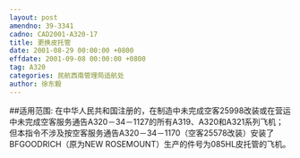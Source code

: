 ```yaml
---
layout: post
amendno: 39-3341
cadno: CAD2001-A320-17
title: 更换皮托管
date: 2001-08-29 00:00:00 +0800
effdate: 2001-09-08 00:00:00 +0800
tag: A320
categories: 民航西南管理局适航处
author: 徐东毅
---
```


##适用范围:
在中华人民共和国注册的，在制造中未完成空客25998改装或在营运中未完成空客服务通告A320－34－1127的所有A319、A320和A321系列飞机；但本指令不涉及按空客服务通告A320－34－1170（空客25578改装）安装了BFGOODRICH（原为NEW ROSEMOUNT）生产的件号为085HL皮托管的飞机。

